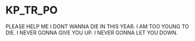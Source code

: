 # KP_TR_PO
PLEASE HELP ME I DONT WANNA DIE IN THIS YEAR. I AM TOO YOUNG TO DIE. I NEVER GONNA GIVE YOU UP. I NEVER GONNA LET YOU DOWN.
